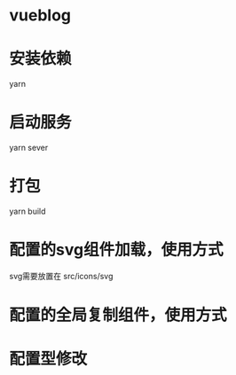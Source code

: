 # vueblog

# 安装依赖
  yarn

# 启动服务
  yarn sever

# 打包
  yarn build

# 配置的svg组件加载，使用方式
  svg需要放置在 src/icons/svg
  <svg-icon icon-class="svg的名字" />

# 配置的全局复制组件，使用方式
  <copy-board copydata="需要复制的内容"></copy-board>

# 配置型修改